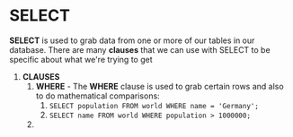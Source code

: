 # SELECT

**SELECT** is used to grab data from one or more of our tables in our database.  There are many **clauses** that we can use with SELECT to be specific about what we're trying to get

1. **CLAUSES**
   1. **WHERE** - The **WHERE** clause is used to grab certain rows and also to do mathematical comparisons:
      1. `SELECT population FROM world WHERE name = 'Germany';`
      2. `SELECT name FROM world WHERE population > 1000000;`
    3. 